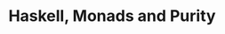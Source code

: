 ---
title: Haskell, Monads and Purity
url: http://jelv.is/blog/Haskell-Monads-and-Purity/
authors:
- Tikhon Jelvis
type: article
tags:
- monads
- purity
doHaskell-type: blog post
dohaskell-year: 2014
---